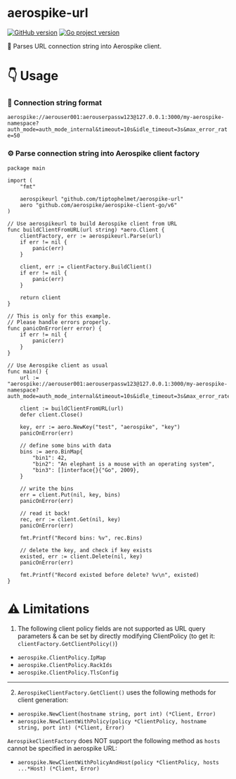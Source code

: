 # aerospike-url 
[![GitHub version](https://badge.fury.io/gh/tiptophelmet%2Faerospike-url.svg)](https://badge.fury.io/gh/tiptophelmet%2Faerospike-url)
[![Go project version](https://badge.fury.io/go/github.com%2Ftiptophelmet%2Faerospike-url.svg)](https://badge.fury.io/go/github.com%2Ftiptophelmet%2Faerospike-url)

💫 Parses URL connection string into Aerospike client.

# 👇 Usage

### 🔗 Connection string format
`aerospike://aerouser001:aerouserpassw123@127.0.0.1:3000/my-aerospike-namespace?auth_mode=auth_mode_internal&timeout=10s&idle_timeout=3s&max_error_rate=50`

### ⚙️ Parse connection string into Aerospike client factory

```
package main

import (
	"fmt"

	aerospikeurl "github.com/tiptophelmet/aerospike-url"
	aero "github.com/aerospike/aerospike-client-go/v6"
)

// Use aerospikeurl to build Aerospike client from URL
func buildClientFromURL(url string) *aero.Client {
	clientFactory, err := aerospikeurl.Parse(url)
	if err != nil {
		panic(err)
	}

	client, err := clientFactory.BuildClient()
	if err != nil {
		panic(err)
	}

	return client
}

// This is only for this example.
// Please handle errors properly.
func panicOnError(err error) {
	if err != nil {
		panic(err)
	}
}

// Use Aerospike client as usual
func main() {
	url := "aerospike://aerouser001:aerouserpassw123@127.0.0.1:3000/my-aerospike-namespace?auth_mode=auth_mode_internal&timeout=10s&idle_timeout=3s&max_error_rate=50"

	client := buildClientFromURL(url)
	defer client.Close()

	key, err := aero.NewKey("test", "aerospike", "key")
	panicOnError(err)

	// define some bins with data
	bins := aero.BinMap{
		"bin1": 42,
		"bin2": "An elephant is a mouse with an operating system",
		"bin3": []interface{}{"Go", 2009},
	}

	// write the bins
	err = client.Put(nil, key, bins)
	panicOnError(err)

	// read it back!
	rec, err := client.Get(nil, key)
	panicOnError(err)

	fmt.Printf("Record bins: %v", rec.Bins)

	// delete the key, and check if key exists
	existed, err := client.Delete(nil, key)
	panicOnError(err)

	fmt.Printf("Record existed before delete? %v\n", existed)
}
```

# ⚠️ Limitations

1. The following client policy fields are not supported as URL query parameters & can be set by directly modifying ClientPolicy (to get it: `clientFactory.GetClientPolicy()`)
- `aerospike.ClientPolicy.IpMap`
- `aerospike.ClientPolicy.RackIds`
- `aerospike.ClientPolicy.TlsConfig`

---

2. `AerospikeClientFactory.GetClient()` uses the following methods for client generation:
- `aerospike.NewClient(hostname string, port int) (*Client, Error)`
- `aerospike.NewClientWithPolicy(policy *ClientPolicy, hostname string, port int) (*Client, Error)`


`AerospikeClientFactory` does NOT support the following method as `hosts` cannot be specified in aerospike URL:
- `aerospike.NewClientWithPolicyAndHost(policy *ClientPolicy, hosts ...*Host) (*Client, Error)`